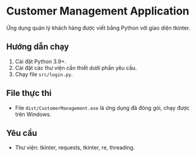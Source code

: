 # Customer Management Application
Ứng dụng quản lý khách hàng được viết bằng Python với giao diện tkinter.

## Hướng dẫn chạy
1. Cài đặt Python 3.9+.
2. Cài đặt các thư viện cần thiết dưới phần yêu cầu.
3. Chạy file `src/login.py`.

## File thực thi
- File `dist/CustomerManagement.exe` là ứng dụng đã đóng gói, chạy được trên Windows.

## Yêu cầu
- Thư viện: tkinter, requests, tkinter, re, threading.
